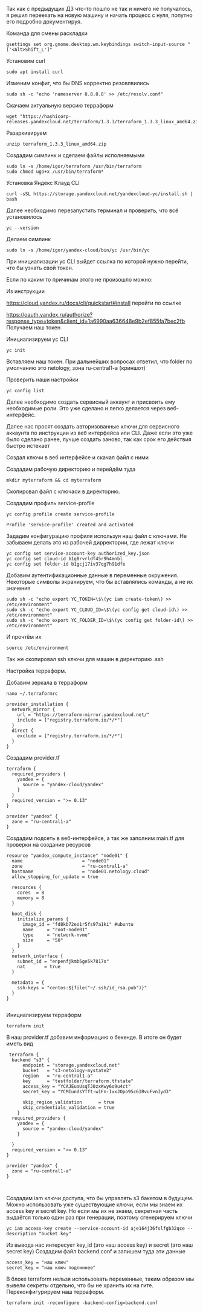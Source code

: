 Так как с предыдущих ДЗ что-то пошло не так и ничего не получалось, я решил переехать на новую машину и начать процесс с нуля, попутно его подробно документируя.

Команда для смены раскладки
```
gsettings set org.gnome.desktop.wm.keybindings switch-input-source "['<Alt>Shift_L']"
```
Установим curl
```
sudo apt install curl
```
Изменим конфиг, что бы DNS корректно резовлвились
```
sudo sh -c "echo 'nameserver 8.8.8.8' >> /etc/resolv.conf"
```
Скачаем актуальную версию терраформ
```
wget "https://hashicorp-releases.yandexcloud.net/terraform/1.3.3/terraform_1.3.3_linux_amd64.zip"
```
Разархивируем
```
unzip terraform_1.3.3_linux_amd64.zip 
```
Создадим симлинк и сделаем файлы исполняемыми
```
sudo ln -s /home/igor/terraform /usr/bin/terraform
sudo chmod ugo+x /usr/bin/terraform*
```
Установка Яндекс Клауд CLI
```
curl -sSL https://storage.yandexcloud.net/yandexcloud-yc/install.sh | bash
```
Далее необходимо перезапустить терминал и проверить, что всё установилось
```
yc --version
```
Делаем симлинк
```
sudo ln -s /home/igor/yandex-cloud/bin/yc /usr/bin/yc
```

При инициализации yc CLI выйдет ссылка по которой нужно перейти, что бы узнать свой токен.

Если по каким то причинам этого не произошло можно:

Из инструкции

https://cloud.yandex.ru/docs/cli/quickstart#install
перейти по ссылке 

https://oauth.yandex.ru/authorize?response_type=token&client_id=1a6990aa636648e9b2ef855fa7bec2fb
Получаем наш токен


Инициализируем yc CLI
```
yc init
```
Вставляем наш токен.
При дальнейших вопросах ответил, что folder по умолчанию это netology, зона ru-central1-a (криншот)

Проверить наши настройки 
```
yc config list
```
Далее необходимо создать сервисный аккаунт и присвоить ему необходимые роли. Это уже сделано и легко делается через веб-интерфейс.


Далее нас просят создать авторизованные ключи для сервисного аккаунта по инструкции из веб интерфейса или CLI. Даже если это уже было сделано ранее, лучше создать заново, так как срок его действия быстро истекает

Создал ключи в веб интерфейсе и скачал файл с ними

Создадим рабочую директорию и перейдём туда
```
mkdir myterraform && cd myterraform
```
Скопировал файл с ключаси в директорию.

Создадим профиль service-profile
```
yc config profile create service-profile
```
```
Profile 'service-profile' created and activated
```
Зададим конфигурацию профиля используя наш файл с ключами. Не забываем делать это из рабочей дирректории, где лежат ключи
```
yc config set service-account-key authorized_key.json
yc config set cloud-id b1g8rvrldf45r9h4mnbl
yc config set folder-id b1gcj17iv37qg7h91dfe  
```
Добавим аутентификационные данные в переменные окружения. Некоторые символы экранируем, что бы вставлялись команды, а не их значения
```
sudo sh -c "echo export YC_TOKEN=\$\(yc iam create-token\) >> /etc/environment"
sudo sh -c "echo export YC_CLOUD_ID=\$\(yc config get cloud-id\) >> /etc/environment"
sudo sh -c "echo export YC_FOLDER_ID=\$\(yc config get folder-id\) >> /etc/environment"
```
И прочтём их
```
source /etc/environment
```
Так же скопировал ssh ключи для машин в директорию .ssh

Настройка терраформ.

Добавим зеркала в терраформ
```
nano ~/.terraformrc
```
```
provider_installation {
  network_mirror {
    url = "https://terraform-mirror.yandexcloud.net/"
    include = ["registry.terraform.io/*/*"]
  }
  direct {
    exclude = ["registry.terraform.io/*/*"]
  }
}
```

Создадим provider.tf
```
terraform {
  required_providers {
    yandex = {
      source = "yandex-cloud/yandex"
    }
  }
  required_version = ">= 0.13"
}

provider "yandex" {
  zone = "ru-central1-a"
}
```
Создадим подсеть в веб-интерфейсе, а так же заполним main.tf для проверки на создание ресурсов
```
resource "yandex_compute_instance" "node01" {
  name                      = "node01"
  zone                      = "ru-central1-a"
  hostname                  = "node01.netology.cloud"
  allow_stopping_for_update = true

  resources {
    cores  = 8
    memory = 8
  }

  boot_disk {
    initialize_params {
      image_id = "fd8kb72eo1r5fs97a1ki" #ubuntu
      name     = "root-node01"
      type     = "network-nvme"
      size     = "50"
    }
  }
  network_interface {
    subnet_id = "enpenfjkmb5ge5k7817o"
    nat       = true
  }

  metadata = {
    ssh-keys = "centos:${file("~/.ssh/id_rsa.pub")}"
  }
}


```
Инициализируем терраформ
```
terraform init
```
В наш provider.tf добавим информацию о бекенде.
В итоге он будет иметь вид
```
 terraform {
  backend "s3" {
      endpoint = "storage.yandexcloud.net"
      bucket   = "s3-netology-mystate2"
      region   = "ru-central1-a"
      key      = "testfolder/terraform.tfstate"
      access_key = "YCAJEuaUsqTJ0zxKwy6o9u4ct"
      secret_key = "YCMIundsYTft-w1Fn-IxxJOpo95c6IRvuFvnIyd3"

      skip_region_validation      = true
      skip_credentials_validation = true
    }
  required_providers {
    yandex = {
      source = "yandex-cloud/yandex"
    }
    
  }
  required_version = ">= 0.13"
}

provider "yandex" {
  zone = "ru-central1-a"
}

 
```



Создадим iam ключи доступа, что бы управлять s3 бакетом в будущем.
Можно использовать уже существующие ключи, если мы знаем их access key и secret key.
Но если мы их не знаем, секретная часть выдаётся только один раз при генерации, поэтому сгенерируем ключи
```
yc iam access-key create --service-account-id aje164j36fslfgb32qce --description "bucket key"
```
Из вывода нас интересует key_id (это наш access key) и secret (это наш secret key)
Создадим файл backend.conf и запишем туда эти данные
```
access_key = "наш ключ"
secret_key = "наш ключ подлиннее"
```
В блоке terraform нельзя использовать переменные, таким образом мы вывели секреты отдельно, что бы не хранить их на гите.
Переконфигурируем наш терраформ.
```
terraform init -reconfigure -backend-config=backend.conf
```



